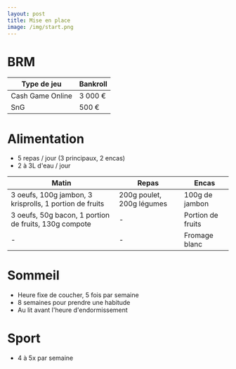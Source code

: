 ```yaml
---
layout: post
title: Mise en place
image: /img/start.png
---
```


# BRM

|Type de jeu|Bankroll|
|-|-|
|Cash Game Online|3 000 €|
|SnG|500 €|

# Alimentation

- 5 repas / jour (3 principaux, 2 encas)
- 2 à 3L d'eau / jour

|Matin|Repas|Encas|
|-|-|-|
|3 oeufs, 100g jambon, 3 krisprolls, 1 portion de fruits|200g poulet, 200g légumes|100g de jambon|
|3 oeufs, 50g bacon, 1 portion de fruits, 130g compote|-|Portion de fruits|
|-|-|Fromage blanc|

# Sommeil

- Heure fixe de coucher, 5 fois par semaine
- 8 semaines pour prendre une habitude
- Au lit avant l'heure d'endormissement

# Sport

- 4 à 5x par semaine
<!--stackedit_data:
eyJoaXN0b3J5IjpbMTU5ODE0ODUyMiwtNjU3MTQ4NzIzLC0xNj
cxMzgxNjQ4LDczMDk5ODExNl19
-->